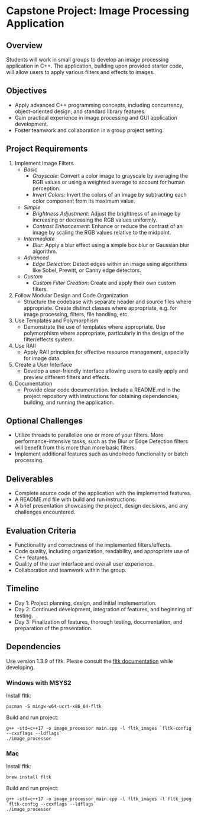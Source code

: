 # Capstone Project: Image Processing Application

## Overview
Students will work in small groups to develop an image processing application in C++. The application, building upon provided starter code, will allow users to apply various filters and effects to images.

## Objectives
- Apply advanced C++ programming concepts, including concurrency, object-oriented design, and standard library features.
- Gain practical experience in image processing and GUI application development.
- Foster teamwork and collaboration in a group project setting.

## Project Requirements
1. Implement Image Filters
    - *Basic*
        - *Grayscale*: Convert a color image to grayscale by averaging the RGB values or using a weighted average to account for human perception.
        - *Invert Colors*: Invert the colors of an image by subtracting each color component from its maximum value.
    - *Simple*
        - *Brightness Adjustment*: Adjust the brightness of an image by increasing or decreasing the RGB values uniformly.
        - *Contrast Enhancement*: Enhance or reduce the contrast of an image by scaling the RGB values relative to the midpoint.
    - *Intermediate*
        - *Blur*: Apply a blur effect using a simple box blur or Gaussian blur algorithm.
    - *Advanced*
        - *Edge Detection*: Detect edges within an image using algorithms like Sobel, Prewitt, or Canny edge detectors.
    - *Custom*
        - *Custom Filter Creation*: Create and apply their own custom filters.
2. Follow Modular Design and Code Organization
    - Structure the codebase with separate header and source files where appropriate. Create distinct classes where appropriate, e.g. for image processing, filters, file handling, etc.
3. Use Templates and Polymorphism
    - Demonstrate the use of templates where appropriate. Use polymorphism where appropriate, particularly in the design of the filter/effects system.
4. Use RAII
    - Apply RAII principles for effective resource management, especially for image data.
5. Create a User Interface
    - Develop a user-friendly interface allowing users to easily apply and preview different filters and effects.
6. Documentation
    - Provide clear code documentation. Include a README.md in the project repository with instructions for obtaining dependencies, building, and running the application.

## Optional Challenges
- Utilize threads to parallelize one or more of your filters. More performance-intensive tasks, such as the Blur or Edge Detection filters will benefit from this more than more basic filters.
- Implement additional features such as undo/redo functionality or batch processing.

## Deliverables
- Complete source code of the application with the implemented features.
- A README.md file with build and run instructions.
- A brief presentation showcasing the project, design decisions, and any challenges encountered.

## Evaluation Criteria
- Functionality and correctness of the implemented filters/effects.
- Code quality, including organization, readability, and appropriate use of C++ features.
- Quality of the user interface and overall user experience.
- Collaboration and teamwork within the group.

## Timeline
- Day 1: Project planning, design, and initial implementation.
- Day 2: Continued development, integration of features, and beginning of testing.
- Day 3: Finalization of features, thorough testing, documentation, and preparation of the presentation.

## Dependencies
Use version 1.3.9 of fltk. Please consult the [fltk documentation](https://www.fltk.org/doc-1.3) while developing.

### Windows with MSYS2
Install fltk:
```
pacman -S mingw-w64-ucrt-x86_64-fltk
```

Build and run project:
```
g++ -std=c++17 -o image_processor main.cpp -l fltk_images `fltk-config --cxxflags --ldflags`
./image_processor
```

### Mac
Install fltk:
```
brew install fltk
```

Build and run project:
```
g++ -std=c++17 -o image_processor main.cpp -l fltk_images -l fltk_jpeg `fltk-config --cxxflags --ldflags`
./image_processor
```

